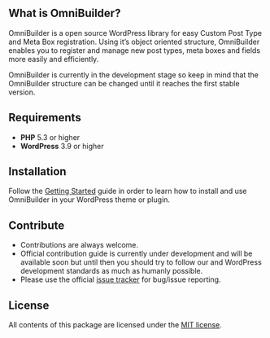 ## What is OmniBuilder?

OmniBuilder is a open source WordPress library for easy Custom Post Type and Meta Box registration. Using it’s object oriented structure, OmniBuilder enables you to register and manage new post types, meta boxes and fields more easily and efficiently.

OmniBuilder is currently in the development stage so keep in mind that the OmniBuilder structure can be changed until it reaches the first stable version.

## Requirements

* **PHP** 5.3 or higher
* **WordPress** 3.9 or higher

## Installation

Follow the [Getting Started](https://github.com/Slicejack/OmniBuilder/wiki/Getting-Started) guide in order to learn how to install and use OmniBuilder in your WordPress theme or plugin.

## Contribute

* Contributions are always welcome. 
* Official contribution guide is currently under development and will be available soon but until then you should try to follow our and WordPress development standards as much as humanly possible.
* Please use the official [issue tracker](https://github.com/Slicejack/OmniBuilder/issues) for bug/issue reporting.

## License

All contents of this package are licensed under the [MIT license](https://github.com/Slicejack/OmniBuilder/blob/master/LICENSE).